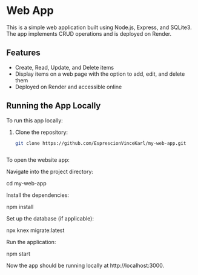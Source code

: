 # Web App

This is a simple web application built using Node.js, Express, and SQLite3. The app implements CRUD operations and is deployed on Render.

## Features
- Create, Read, Update, and Delete items
- Display items on a web page with the option to add, edit, and delete them
- Deployed on Render and accessible online

## Running the App Locally

To run this app locally:

1. Clone the repository:
   ```bash
   git clone https://github.com/EsprescionVinceKarl/my-web-app.git



To open the website app:

Navigate into the project directory:

cd my-web-app

Install the dependencies:

npm install

Set up the database (if applicable):

npx knex migrate:latest

Run the application:

npm start

Now the app should be running locally at http://localhost:3000.
